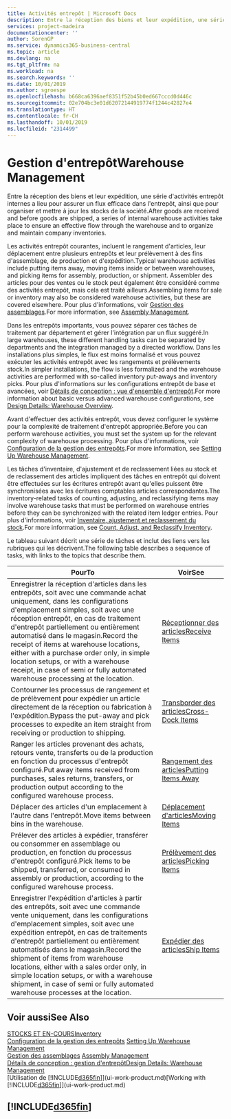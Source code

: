 ```yaml
---
title: Activités entrepôt | Microsoft Docs
description: Entre la réception des biens et leur expédition, une série d'activités entrepôt internes a lieu pour assurer un flux efficace dans l'entrepôt, ainsi que pour organiser et mettre à jour les stocks de la société.
services: project-madeira
documentationcenter: ''
author: SorenGP
ms.service: dynamics365-business-central
ms.topic: article
ms.devlang: na
ms.tgt_pltfrm: na
ms.workload: na
ms.search.keywords: ''
ms.date: 10/01/2019
ms.author: sgroespe
ms.openlocfilehash: b668ca6396aef8351f52b45b0ed667cccd0d446c
ms.sourcegitcommit: 02e704bc3e01d62072144919774f1244c42827e4
ms.translationtype: HT
ms.contentlocale: fr-CH
ms.lasthandoff: 10/01/2019
ms.locfileid: "2314499"
---
```

# <a name="warehouse-management"></a><span data-ttu-id="2ee56-103">Gestion d'entrepôt</span><span class="sxs-lookup"><span data-stu-id="2ee56-103">Warehouse Management</span></span>
<span data-ttu-id="2ee56-104">Entre la réception des biens et leur expédition, une série d'activités entrepôt internes a lieu pour assurer un flux efficace dans l'entrepôt, ainsi que pour organiser et mettre à jour les stocks de la société.</span><span class="sxs-lookup"><span data-stu-id="2ee56-104">After goods are received and before goods are shipped, a series of internal warehouse activities take place to ensure an effective flow through the warehouse and to organize and maintain company inventories.</span></span>

<span data-ttu-id="2ee56-105">Les activités entrepôt courantes, incluent le rangement d'articles, leur déplacement entre plusieurs entrepôts et leur prélèvement à des fins d'assemblage, de production et d'expédition.</span><span class="sxs-lookup"><span data-stu-id="2ee56-105">Typical warehouse activities include putting items away, moving items inside or between warehouses, and picking items for assembly, production, or shipment.</span></span> <span data-ttu-id="2ee56-106">Assembler des articles pour des ventes ou le stock peut également être considéré comme des activités entrepôt, mais cela est traité ailleurs.</span><span class="sxs-lookup"><span data-stu-id="2ee56-106">Assembling items for sale or inventory may also be considered warehouse activities, but these are covered elsewhere.</span></span> <span data-ttu-id="2ee56-107">Pour plus d'informations, voir [Gestion des assemblages](assembly-assemble-items.md).</span><span class="sxs-lookup"><span data-stu-id="2ee56-107">For more information, see [Assembly Management](assembly-assemble-items.md).</span></span>  

<span data-ttu-id="2ee56-108">Dans les entrepôts importants, vous pouvez séparer ces tâches de traitement par département et gérer l'intégration par un flux suggéré.</span><span class="sxs-lookup"><span data-stu-id="2ee56-108">In large warehouses, these different handling tasks can be separated by departments and the integration managed by a directed workflow.</span></span> <span data-ttu-id="2ee56-109">Dans les installations plus simples, le flux est moins formalisé et vous pouvez exécuter les activités entrepôt avec les rangements et prélèvements stock.</span><span class="sxs-lookup"><span data-stu-id="2ee56-109">In simpler installations, the flow is less formalized and the warehouse activities are performed with so-called inventory put-aways and inventory picks.</span></span> <span data-ttu-id="2ee56-110">Pour plus d'informations sur les configurations entrepôt de base et avancées, voir [Détails de conception : vue d'ensemble d'entrepôt](design-details-warehouse-overview.md).</span><span class="sxs-lookup"><span data-stu-id="2ee56-110">For more information about basic versus advanced warehouse configurations, see [Design Details: Warehouse Overview](design-details-warehouse-overview.md).</span></span>

<span data-ttu-id="2ee56-111">Avant d'effectuer des activités entrepôt, vous devez configurer le système pour la complexité de traitement d'entrepôt appropriée.</span><span class="sxs-lookup"><span data-stu-id="2ee56-111">Before you can perform warehouse activities, you must set the system up for the relevant complexity of warehouse processing.</span></span> <span data-ttu-id="2ee56-112">Pour plus d'informations, voir [Configuration de la gestion des entrepôts](warehouse-setup-warehouse.md).</span><span class="sxs-lookup"><span data-stu-id="2ee56-112">For more information, see [Setting Up Warehouse Management](warehouse-setup-warehouse.md).</span></span>

<span data-ttu-id="2ee56-113">Les tâches d'inventaire, d'ajustement et de reclassement liées au stock et de reclassement des articles impliquent des tâches en entrepôt qui doivent être effectuées sur les écritures entrepôt avant qu'elles puissent être synchronisées avec les écritures comptables articles correspondantes.</span><span class="sxs-lookup"><span data-stu-id="2ee56-113">The inventory-related tasks of counting, adjusting, and reclassifying items may involve warehouse tasks that must be performed on warehouse entries before they can be synchronized with the related item ledger entries.</span></span> <span data-ttu-id="2ee56-114">Pour plus d'informations, voir [Inventaire, ajustement et reclassement du stock](inventory-how-count-adjust-reclassify.md).</span><span class="sxs-lookup"><span data-stu-id="2ee56-114">For more information, see [Count, Adjust, and Reclassify Inventory](inventory-how-count-adjust-reclassify.md).</span></span>

 <span data-ttu-id="2ee56-115">Le tableau suivant décrit une série de tâches et inclut des liens vers les rubriques qui les décrivent.</span><span class="sxs-lookup"><span data-stu-id="2ee56-115">The following table describes a sequence of tasks, with links to the topics that describe them.</span></span>   

|<span data-ttu-id="2ee56-116">**Pour**</span><span class="sxs-lookup"><span data-stu-id="2ee56-116">**To**</span></span>|<span data-ttu-id="2ee56-117">**Voir**</span><span class="sxs-lookup"><span data-stu-id="2ee56-117">**See**</span></span>|  
|------------|-------------|  
|<span data-ttu-id="2ee56-118">Enregistrer la réception d'articles dans les entrepôts, soit avec une commande achat uniquement, dans les configurations d'emplacement simples, soit avec une réception entrepôt, en cas de traitement d'entrepôt partiellement ou entièrement automatisé dans le magasin.</span><span class="sxs-lookup"><span data-stu-id="2ee56-118">Record the receipt of items at warehouse locations, either with a purchase order only, in simple location setups, or with a warehouse receipt, in case of semi or fully automated warehouse processing at the location.</span></span>|[<span data-ttu-id="2ee56-119">Réceptionner des articles</span><span class="sxs-lookup"><span data-stu-id="2ee56-119">Receive Items</span></span>](warehouse-how-receive-items.md)|
|<span data-ttu-id="2ee56-120">Contourner les processus de rangement et de prélèvement pour expédier un article directement de la réception ou fabrication à l'expédition.</span><span class="sxs-lookup"><span data-stu-id="2ee56-120">Bypass the put-away and pick processes to expedite an item straight from receiving or production to shipping.</span></span>|[<span data-ttu-id="2ee56-121">Transborder des articles</span><span class="sxs-lookup"><span data-stu-id="2ee56-121">Cross-Dock Items</span></span>](warehouse-how-to-cross-dock-items.md)|    
|<span data-ttu-id="2ee56-122">Ranger les articles provenant des achats, retours vente, transferts ou de la production en fonction du processus d'entrepôt configuré.</span><span class="sxs-lookup"><span data-stu-id="2ee56-122">Put away items received from purchases, sales returns, transfers, or production output according to the configured warehouse process.</span></span>|[<span data-ttu-id="2ee56-123">Rangement des articles</span><span class="sxs-lookup"><span data-stu-id="2ee56-123">Putting Items Away</span></span>](warehouse-put-away-items.md)|
|<span data-ttu-id="2ee56-124">Déplacer des articles d'un emplacement à l'autre dans l'entrepôt.</span><span class="sxs-lookup"><span data-stu-id="2ee56-124">Move items between bins in the warehouse.</span></span>|[<span data-ttu-id="2ee56-125">Déplacement d'articles</span><span class="sxs-lookup"><span data-stu-id="2ee56-125">Moving Items</span></span>](warehouse-move-items.md)|
|<span data-ttu-id="2ee56-126">Prélever des articles à expédier, transférer ou consommer en assemblage ou production, en fonction du processus d'entrepôt configuré.</span><span class="sxs-lookup"><span data-stu-id="2ee56-126">Pick items to be shipped, transferred, or consumed in assembly or production, according to the configured warehouse process.</span></span>|[<span data-ttu-id="2ee56-127">Prélèvement des articles</span><span class="sxs-lookup"><span data-stu-id="2ee56-127">Picking Items</span></span>](warehouse-pick-items.md)|
|<span data-ttu-id="2ee56-128">Enregistrer l'expédition d'articles à partir des entrepôts, soit avec une commande vente uniquement, dans les configurations d'emplacement simples, soit avec une expédition entrepôt, en cas de traitements d'entrepôt partiellement ou entièrement automatisés dans le magasin.</span><span class="sxs-lookup"><span data-stu-id="2ee56-128">Record the shipment of items from warehouse locations, either with a sales order only, in simple location setups, or with a warehouse shipment, in case of semi or fully automated warehouse processes at the location.</span></span>|[<span data-ttu-id="2ee56-129">Expédier des articles</span><span class="sxs-lookup"><span data-stu-id="2ee56-129">Ship Items</span></span>](warehouse-how-ship-items.md)|  

## <a name="see-also"></a><span data-ttu-id="2ee56-130">Voir aussi</span><span class="sxs-lookup"><span data-stu-id="2ee56-130">See Also</span></span>  
[<span data-ttu-id="2ee56-131">STOCKS ET EN-COURS</span><span class="sxs-lookup"><span data-stu-id="2ee56-131">Inventory</span></span>](inventory-manage-inventory.md)  
<span data-ttu-id="2ee56-132">[Configuration de la gestion des entrepôts](warehouse-setup-warehouse.md)   </span><span class="sxs-lookup"><span data-stu-id="2ee56-132">[Setting Up Warehouse Management](warehouse-setup-warehouse.md)   </span></span>  
<span data-ttu-id="2ee56-133">[Gestion des assemblages](assembly-assemble-items.md)  </span><span class="sxs-lookup"><span data-stu-id="2ee56-133">[Assembly Management](assembly-assemble-items.md)  </span></span>  
[<span data-ttu-id="2ee56-134">Détails de conception : gestion d'entrepôt</span><span class="sxs-lookup"><span data-stu-id="2ee56-134">Design Details: Warehouse Management</span></span>](design-details-warehouse-management.md)  
<span data-ttu-id="2ee56-135">[Utilisation de [!INCLUDE[d365fin](includes/d365fin_md.md)]](ui-work-product.md)</span><span class="sxs-lookup"><span data-stu-id="2ee56-135">[Working with [!INCLUDE[d365fin](includes/d365fin_md.md)]](ui-work-product.md)</span></span>  

## [!INCLUDE[d365fin](includes/free_trial_md.md)]  
